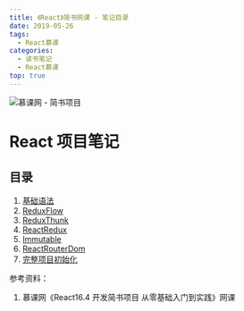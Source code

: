 ```yaml
---
title: 《React》简书网课 - 笔记目录
date: 2019-05-26
tags:
  - React慕课
categories:
  - 读书笔记
  - React慕课
top: true
---
```


![慕课网 - 简书项目](https://i.loli.net/2019/09/26/RUlB9viqn3YbtSo.png)

<!-- More -->

# React 项目笔记

## 目录

1. [基础语法](/2019/05/07/读书笔记/《React》简书慕课/1.基础语法/)
2. [ReduxFlow](/2019/05/08/读书笔记/《React》简书慕课/2.ReduxFlow/)
3. [ReduxThunk](/2019/05/09/读书笔记/《React》简书慕课/3.ReduxThunk/)
4. [ReactRedux](/2019/05/10/读书笔记/《React》简书慕课/4.ReactRedux/)
5. [Immutable](/2019/05/11/读书笔记/《React》简书慕课/5.Immutable/)
6. [ReactRouterDom](/2019/05/12/读书笔记/《React》简书慕课/6.ReactRouterDom/)
7. [完整项目初始化](/2019/05/13/读书笔记/《React》简书慕课/7.完整配置/)

参考资料：

1. 慕课网《React16.4 开发简书项目 从零基础入门到实践》网课
